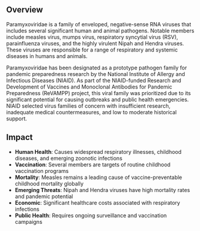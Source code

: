 ## Overview

Paramyxoviridae is a family of enveloped, negative-sense RNA viruses that includes several significant human and animal pathogens. Notable members include measles virus, mumps virus, respiratory syncytial virus (RSV), parainfluenza viruses, and the highly virulent Nipah and Hendra viruses. These viruses are responsible for a range of respiratory and systemic diseases in humans and animals.

Paramyxoviridae has been designated as a prototype pathogen family for pandemic preparedness research by the National Institute of Allergy and Infectious Diseases (NIAID). As part of the NIAID-funded Research and Development of Vaccines and Monoclonal Antibodies for Pandemic Preparedness (ReVAMPP) project, this viral family was prioritized due to its significant potential for causing outbreaks and public health emergencies. NIAID selected virus families of concern with insufficient research, inadequate medical countermeasures, and low to moderate historical support.

## Impact

- **Human Health**: Causes widespread respiratory illnesses, childhood diseases, and emerging zoonotic infections
- **Vaccination**: Several members are targets of routine childhood vaccination programs
- **Mortality**: Measles remains a leading cause of vaccine-preventable childhood mortality globally
- **Emerging Threats**: Nipah and Hendra viruses have high mortality rates and pandemic potential
- **Economic**: Significant healthcare costs associated with respiratory infections
- **Public Health**: Requires ongoing surveillance and vaccination campaigns
